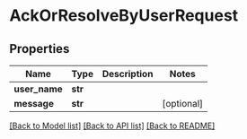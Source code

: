 # AckOrResolveByUserRequest

## Properties
Name | Type | Description | Notes
------------ | ------------- | ------------- | -------------
**user_name** | **str** |  | 
**message** | **str** |  | [optional] 

[[Back to Model list]](../README.md#documentation-for-models) [[Back to API list]](../README.md#documentation-for-api-endpoints) [[Back to README]](../README.md)


